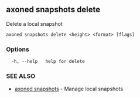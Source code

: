 ## axoned snapshots delete

Delete a local snapshot

```
axoned snapshots delete <height> <format> [flags]
```

### Options

```
  -h, --help   help for delete
```

### SEE ALSO

* [axoned snapshots](axoned_snapshots.md)	 - Manage local snapshots
